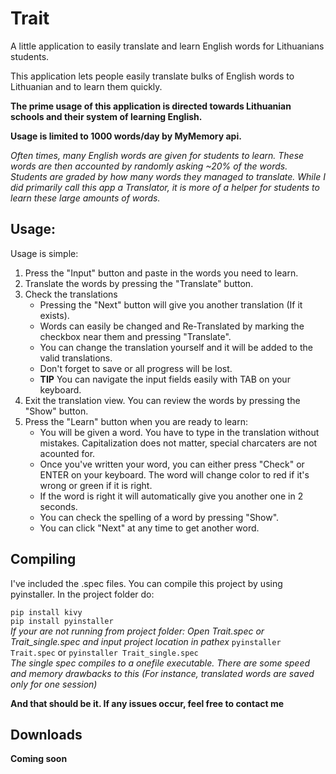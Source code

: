 # Trait
A little application to easily translate and learn English words for Lithuanians students.

This application lets people easily translate bulks of English words to Lithuanian and to learn them quickly.

**The prime usage of this application is directed towards Lithuanian schools and their system of learning English.**

**Usage is limited to 1000 words/day by MyMemory api.**

_Often times, many English words are given for students to learn. These words are then accounted by randomly asking ~20% of the words. Students are graded by how many words they managed to translate. While I did primarily call this app a Translator, it is more of a helper for students to learn these large amounts of words._

## Usage:

Usage is simple:
1. Press the "Input" button and paste in the words you need to learn.
2. Translate the words by pressing the "Translate" button.
3. Check the translations
    * Pressing the "Next" button will give you another translation (If it exists).
    * Words can easily be changed and Re-Translated by marking the checkbox near them and pressing "Translate".
    * You can change the translation yourself and it will be added to the valid translations.
    * Don't forget to save or all progress will be lost.
    * **TIP** You can navigate the input fields easily with TAB on your keyboard.
4. Exit the translation view. You can review the words by pressing the "Show" button.
5. Press the "Learn" button when you are ready to learn:
    * You will be given a word. You have to type in the translation without mistakes. Capitalization does not matter, special charcaters are not acounted for.
    * Once you've written your word, you can either press "Check" or ENTER on your keyboard. The word will change color to red if it's wrong or green if it is right.
    * If the word is right it will automatically give you another one in 2 seconds.
    * You can check the spelling of a word by pressing "Show".
    * You can click "Next" at any time to get another word.

## Compiling

I've included the .spec files. You can compile this project by using pyinstaller.
In the project folder do:

`pip install kivy`  
`pip install pyinstaller`  
_If your are not running from project folder: Open Trait.spec or Trait_single.spec and input project location in pathex_
`pyinstaller Trait.spec` or `pyinstaller Trait_single.spec`  
_The single spec compiles to a onefile executable. There are some speed and memory drawbacks to this (For instance, translated words are saved only for one session)_  

**And that should be it. If any issues occur, feel free to contact me**

## Downloads

**Coming soon**